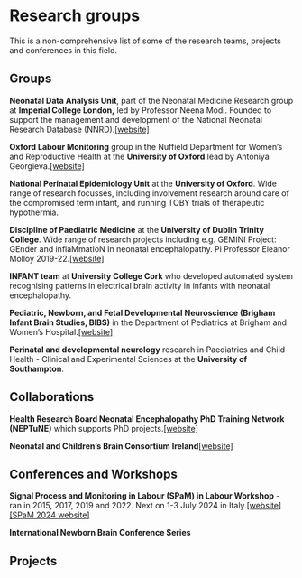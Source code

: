 # Research groups

This is a non-comprehensive list of some of the research teams, projects and conferences in this field.

## Groups

**Neonatal Data Analysis Unit**, part of the Neonatal Medicine Research group at **Imperial College London,** led by Professor Neena Modi. Founded to support the management and development of the National Neonatal Research Database (NNRD).[[website]](https://www.imperial.ac.uk/neonatal-data-analysis-unit/neonatal-data-analysis-unit/)

**Oxford Labour Monitoring** group in the Nuffield Department for Women’s and Reproductive Health at the **University of Oxford** lead by Antoniya Georgieva.[[website]](https://www.wrh.ox.ac.uk/research/oxfordlabourmonitoringgroup)

**National Perinatal Epidemiology Unit** at the **University of Oxford**. Wide range of research focusses, including involvement research around care of the compromised term infant, and running TOBY trials of therapeutic hypothermia.

**Discipline of Paediatric Medicine** at the **University of Dublin Trinity College**. Wide range of research projects including e.g. GEMINI Project: GEnder and inflaMmatIoN In neonatal encephalopathy. Pi Professor Eleanor Molloy 2019-22.[[website]](https://www.tcd.ie/medicine/paediatrics/)

**INFANT team** at **University College Cork** who developed automated system recognising patterns in electrical brain activity in infants with neonatal encephalopathy.

**Pediatric, Newborn, and Fetal Developmental Neuroscience (Brigham Infant Brain Studies, BIBS)** in the Department of Pediatrics at Brigham and Women’s Hospital.[[website]](https://www.brighamandwomens.org/pediatrics/research/pediatric-newborn-and-fetal-development-neuroscience-research)

**Perinatal and developmental neurology** research in Paediatrics and Child Health - Clinical and Experimental Sciences at the **University of Southampton**.
 
## Collaborations

**Health Research Board Neonatal Encephalopathy PhD Training Network (NEPTuNE)** which supports PhD projects.[[website]](https://nbci.ie/about-neptune/)

**Neonatal and Children’s Brain Consortium Ireland**[[website]](https://nbci.ie/)

## Conferences and Workshops

**Signal Process and Monitoring in Labour (SPaM) in Labour Workshop** - ran in 2015, 2017, 2019 and 2022. Next on 1-3 July 2024 in Italy.[[website]](https://www.wrh.ox.ac.uk/research/spam-in-labour-workshop) [[SPaM 2024 website]](https://sites.unica.it/spam2024/)

**International Newborn Brain Conference Series**

## Projects